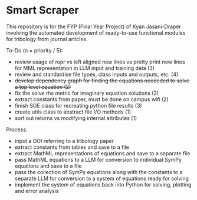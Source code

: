 # **Smart Scraper**

This repository is for the FYP (Final Year Project) of Kyan Jasani-Draper involving the automated development of ready-to-use functional modules for tribology from journal articles.

To-Do (n = priority / 5):
- review usage of repr vs left aligned new lines vs pretty print new lines for MML representation in LLM input and training data (3)
- review and standardise file types, class inputs and outputs, etc. (4)
- ~~develop dependency graph for finding the equations neededed to solve a top level equation (2)~~
- fix the solve rhs metric for imaginary equation solutions (2)
- extract constants from paper, must be done on campus wifi (2)
- finish SOE class for recreating python file results (3)
- create utils class to abstract file I/O methods (1)
- sort out returns vs modifying internal attributes (1)

Process:
- input a DOI referring to a tribology paper
- extract constants from tables and save to a file
- extract MathML representations of equations and save to a separate file
- pass MathML equations to a LLM for conversion to individual SymPy equations and save to a file
- pass the collection of SymPy equations along with the constants to a separate LLM for conversion to a system of equations ready for solving
- implement the system of equations back into Python for solving, plotting and error analysis
